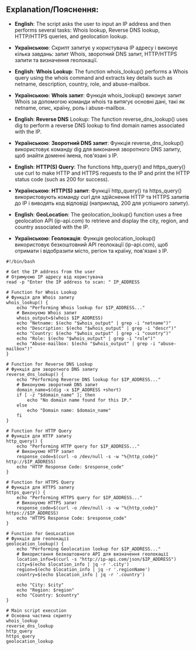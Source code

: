 ## Explanation/Пояснення:

- **English**: The script asks the user to input an IP address and then performs several tasks: Whois lookup, Reverse DNS lookup, HTTP/HTTPS queries, and geolocation lookup.
- **Українською**: Скрипт запитує у користувача IP адресу і виконує кілька завдань: запит Whois, зворотний DNS запит, HTTP/HTTPS запити та визначення геолокації.

- **English**:
**Whois Lookup**: The function whois_lookup() performs a Whois query using the whois command and extracts key details such as netname, description, country, role, and abuse-mailbox.
- **Українською**:
**Whois запит**: Функція whois_lookup() виконує запит Whois за допомогою команди whois та витягує основні дані, такі як netname, опис, країну, роль і abuse-mailbox.

- **English**:
**Reverse DNS** Lookup: The function reverse_dns_lookup() uses dig to perform a reverse DNS lookup to find domain names associated with the IP.
- **Українською**:
**Зворотний DNS запит**: Функція reverse_dns_lookup() використовує команду dig для виконання зворотного DNS запиту, щоб знайти доменні імена, пов'язані з IP.


- **English**:
**HTTP(S) Query**: The functions http_query() and https_query() use curl to make HTTP and HTTPS requests to the IP and print the HTTP status code (such as 200 for success).
- **Українською**:
**HTTP(S) запит**: Функції http_query() та https_query() використовують команду curl для здійснення HTTP та HTTPS запитів до IP і виводять код відповіді (наприклад, 200 для успішного запиту).

- **English**:
**GeoLocation**: The geolocation_lookup() function uses a free geolocation API (ip-api.com) to retrieve and display the city, region, and country associated with the IP.
- **Українською**:
**Геолокація**: Функція geolocation_lookup() використовує безкоштовний API геолокації (ip-api.com), щоб отримати і відобразити місто, регіон та країну, пов'язані з IP.


```
#!/bin/bash

# Get the IP address from the user
# Отримуємо IP адресу від користувача
read -p "Enter the IP address to scan: " IP_ADDRESS

# Function for Whois Lookup
# Функція для Whois запиту
whois_lookup() {
    echo "Performing Whois lookup for $IP_ADDRESS..."
    # Виконуємо Whois запит
    whois_output=$(whois $IP_ADDRESS)
    echo "Netname: $(echo "$whois_output" | grep -i "netname")"
    echo "Description: $(echo "$whois_output" | grep -i "descr")"
    echo "Country: $(echo "$whois_output" | grep -i "country")"
    echo "Role: $(echo "$whois_output" | grep -i "role")"
    echo "Abuse-mailbox: $(echo "$whois_output" | grep -i "abuse-mailbox")"
}

# Function for Reverse DNS Lookup
# Функція для зворотного DNS запиту
reverse_dns_lookup() {
    echo "Performing Reverse DNS lookup for $IP_ADDRESS..."
    # Виконуємо зворотний DNS запит
    domain_name=$(dig -x $IP_ADDRESS +short)
    if [ -z "$domain_name" ]; then
        echo "No domain name found for this IP."
    else
        echo "Domain name: $domain_name"
    fi
}

# Function for HTTP Query
# Функція для HTTP запиту
http_query() {
    echo "Performing HTTP query for $IP_ADDRESS..."
    # Виконуємо HTTP запит
    response_code=$(curl -o /dev/null -s -w "%{http_code}" http://$IP_ADDRESS)
    echo "HTTP Response Code: $response_code"
}

# Function for HTTPS Query
# Функція для HTTPS запиту
https_query() {
    echo "Performing HTTPS query for $IP_ADDRESS..."
    # Виконуємо HTTPS запит
    response_code=$(curl -o /dev/null -s -w "%{http_code}" https://$IP_ADDRESS)
    echo "HTTPS Response Code: $response_code"
}

# Function for GeoLocation
# Функція для геолокації
geolocation_lookup() {
    echo "Performing Geolocation lookup for $IP_ADDRESS..."
    # Використання безкоштовного API для визначення геолокації
    location_info=$(curl -s "http://ip-api.com/json/$IP_ADDRESS")
    city=$(echo $location_info | jq -r '.city')
    region=$(echo $location_info | jq -r '.regionName')
    country=$(echo $location_info | jq -r '.country')
    
    echo "City: $city"
    echo "Region: $region"
    echo "Country: $country"
}

# Main script execution
# Основна частина скрипту
whois_lookup
reverse_dns_lookup
http_query
https_query
geolocation_lookup

```
